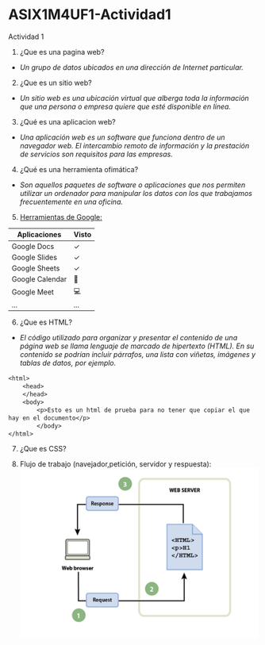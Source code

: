 # ASIX1M4UF1-Actividad1
Actividad 1
1. ¿Que es una pagina web?
- *Un grupo de datos ubicados en una dirección de Internet particular.*

2. ¿Que es un sitio web?
- *Un sitio web es una ubicación virtual que alberga toda la información que una persona o empresa quiere que esté disponible en línea.*

3. ¿Qué es una aplicacion web?
- *Una aplicación web es un software que funciona dentro de un navegador web. El intercambio remoto de información y la prestación de servicios son requisitos para las empresas.*

4. ¿Qué es una herramienta ofimática?
- *Son aquellos paquetes de software o aplicaciones que nos permiten utilizar un ordenador para manipular los datos con los que trabajamos frecuentemente en una oficina.*

5. [Herramientas de Google:](https://google.com "enlace a google")

|**Aplicaciones**|**Visto**|
|--------------|-----|
|Google Docs|✓|
|Google Slides|✓|
|Google Sheets|✓|
|Google Calendar|📅|
|Google Meet|💻|
|...|...|

6. ¿Que es HTML?
- *El código utilizado para organizar y presentar el contenido de una página web se llama lenguaje de marcado de hipertexto (HTML). En su contenido se podrían incluir párrafos, una lista con viñetas, imágenes y tablas de datos, por ejemplo.*

```
<html>
    <head>
    </head>
    <body>
        <p>Esto es un html de prueba para no tener que copiar el que hay en el documento</p>
        </body>
</html>
```
7. ¿Que es CSS?

8. Flujo de trabajo (navejador,petición, servidor y respuesta):
![Imagen del flujo](https://github.com/MarcosJesuites/ASIX1M4UF1-Actividad1/blob/40423b1011971970f6cbff718dbac77496beae5a/Flujo%20de%20Primera%20actvidad.png "titulo opcional para la imagen")
